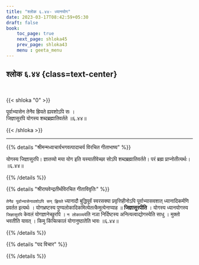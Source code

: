```yaml
---
title: "श्लोक ६.४४- ध्यानयोग"
date: 2023-03-17T08:42:59+05:30
draft: false
book:
    toc_page: true
    next_page: shloka45
    prev_page: shloka43
    menu : geeta_menu
---
```




## श्लोक ६.४४ {class=text-center}

<br/>

{{< shloka  "0"  >}}

पूर्वाभ्यासेन तेनैव ह्रियते ह्यवशोऽपि सः ।  
जिज्ञासुरपि योगस्य शब्दब्रह्मातिवर्तते ॥६.४४॥

{{< /shloka >}}

---


{{% details "श्रीमन्मध्वाचार्यभगवत्पादाचर्य विरचित  गीताभाष्य" %}}

योगस्य जिज्ञासुरपि। ज्ञातव्यो मया योग इति यस्यातीवेच्छा सोऽपि शब्दब्रह्मातिवर्तते। परं ब्रह्म प्राप्नोतीत्यर्थः। ॥६.४४॥

{{% /details %}}



{{% details "श्रीराघवेन्द्रतीर्थविरचित गीताविवृतिः" %}}

`तेनैव पूर्वाभ्यासेनावशोऽपि सन्‌ ह्लियते` ध्यानादौ बुद्धिपूर्वं स्वरसक्या
प्रवृत्तिहीनोऽपि पूर्वाभ्यासवशात्‌ ध्यानादिकर्मणि प्रवर्तत इत्यर्थः । योगभ्रष्टस्य
पुण्यलोकादिकमित्येतत्कैमुत्येनाप्याह ॥ **जिज्ञासुरपीति** । योगस्य ध्यानयोगस्य
`जिज्ञासुरपि` केवलं योगज्ञानेच्छुरपि । `न लोकाव्यये`ति नञा निर्दिष्टस्य
अनित्यत्वाद्योगस्येति साधु । मुक्तो भवतीति यावत्‌ । किमु किंचित्कालं
योगानुष्ठातेति भावः ॥६.४४॥

{{% /details %}}



{{% details "पद विचार" %}}


{{% /details %}}
